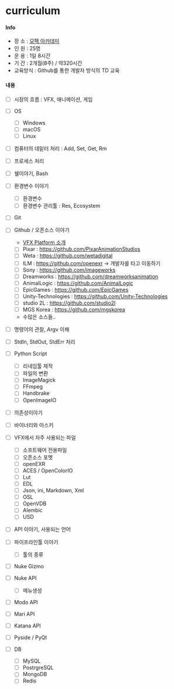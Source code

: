 # curriculum

#### Info
- 장 소 : [모팩 아카데미](https://www.mofacacademy.com)
- 인 원 : 25명
- 운 용 : 1일 8시간
- 기 간 : 2개월(8주) / 약320시간
- 교육방식 : Github를 통한 개발자 방식의 TD 교육

#### 내용
- [ ] 시장의 흐름 : VFX, 애니메이션, 게임
- [ ] OS
    - [ ] Windows
	- [ ] macOS
	- [ ] Linux
- [ ] 컴퓨터의 데잍터 처리 : Add, Set, Get, Rm 
- [ ] 프로세스 처리
- [ ] 쉘이야기, Bash
- [ ] 환경변수 이야기
	- [ ] 환경변수
	- [ ] 환경변수 관리툴 : Res, Ecosystem
- [ ] Git
- [ ] Github / 오픈소스 이야기
	- [VFX Platform 소개](https://www.vfxplatform.com)
	- [ ] Pixar : https://github.com/PixarAnimationStudios
    - [ ] Weta : https://github.com/wetadigital
	- [ ] ILM : https://github.com/openexr -> 개발자를 타고 이동하기
	- [ ] Sony : https://github.com/imageworks
	- [ ] Dreamworks : https://github.com/dreamworksanimation
	- [ ] AnimalLogic : https://github.com/AnimalLogic
	- [ ] EpicGames : https://github.com/EpicGames
	- [ ] Unity-Technologies : https://github.com/Unity-Technologies
	- [ ] studio 2L : https://github.com/studio2l 
	- [ ] MGS Korea : https://github.com/mgskorea
	- 수많은 소스들..

- [ ] 명령어의 관찰, Argv 이해
- [ ] StdIn, StdOut, StdErr 처리
- [ ] Python Script
	- [ ] 리네임툴 제작
    - [ ] 파일의 변환
	- [ ] ImageMagick
	- [ ] FFmpeg
	- [ ] Handbrake
	- [ ] OpenImageIO
- [ ] 의존성이야기
- [ ] 바이너리와 아스키
- [ ] VFX에서 자주 사용되는 파일
	- [ ] 소프트웨어 전용파일
	- [ ] 오픈소스 포멧
	- [ ] openEXR
	- [ ] ACES / OpenColorIO
	- [ ] Lut
	- [ ] EDL
	- [ ] Json, ini, Markdown, Xml
	- [ ] OSL
	- [ ] OpenVDB
	- [ ] Alembic
	- [ ] USD
- [ ] API 이야기, 사용되는 언어
- [ ] 파이프라인툴 이야기
    - [ ] 툴의 종류
- [ ] Nuke Gizmo
- [ ] Nuke API
	- [ ] 메뉴생성
- [ ] Modo API
- [ ] Mari API
- [ ] Katana API
- [ ] Pyside / PyQt
- [ ] DB
    - [ ] MySQL
	- [ ] PostrgreSQL
	- [ ] MongoDB
	- [ ] Redis
